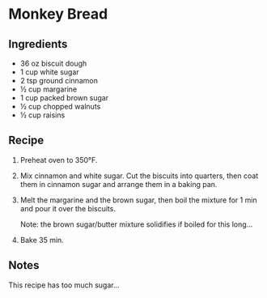 Monkey Bread
===========

**Ingredients**
----
- 36 oz biscuit dough
- 1 cup white sugar
- 2 tsp ground cinnamon
- ½ cup margarine
- 1 cup packed brown sugar
- ½ cup chopped walnuts
- ½ cup raisins

Recipe
----
1. Preheat oven to 350°F.

2. Mix cinnamon and white sugar.  Cut the biscuits into quarters, then coat 
   them in cinnamon sugar and arrange them in a baking pan.

3. Melt the margarine and the brown sugar, then boil the mixture for 1 min and 
   pour it over the biscuits.

    Note: the brown sugar/butter mixture solidifies if boiled for this long...

4. Bake 35 min.

Notes
----
This recipe has too much sugar...

